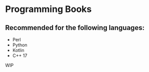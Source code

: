 # Programming Books
## Recommended for the following languages:
<ul>
 <li>Perl</li>
 <li>Python</li>
 <li>Kotlin</li>
 <li>C++ 17</li>
</ul>

WIP
